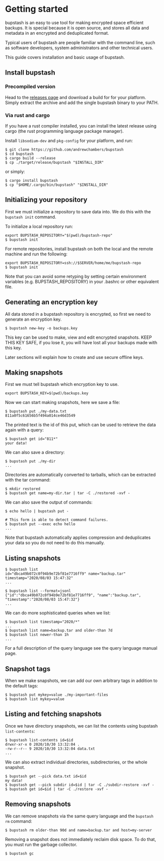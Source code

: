 # Getting started

bupstash is an easy to use tool for making encrypted space efficient backups.
It is special because it is open source, and stores all data and metadata in an encrypted
and deduplicated format.

Typical users of bupstash are people familiar with the command line, such as software developers,
system administrators and other technical users.

This guide covers installation and basic usage of bupstash.

## Install bupstash

### Precompiled version 

Head to the [releases page](https://github.com/andrewchambers/bupstash/releases) and download a
build for for your platform. Simply extract the archive and add the single bupstash binary to
your PATH.

### Via rust and cargo

If you have a rust compiler installed, you can install the latest release
using cargo (the rust programming language package manager).

Install `libsodium-dev` and `pkg-config` for your platform, and run:


```
$ git clone https://github.com/andrewchambers/bupstash
$ cd bupstash
$ cargo build --release
$ cp ./target/release/bupstash "$INSTALL_DIR"
```

or simply:

```
$ cargo install bupstash
$ cp "$HOME/.cargo/bin/bupstash" "$INSTALL_DIR"
```

## Initializing your repository

First we must initialize a repository to save data into.  We do this with the `bupstash init` command.

To initialize a local repository run:
```
export BUPSTASH_REPOSITORY="$(pwd)/bupstash-repo"
$ bupstash init
```

For remote repositories, install bupstash on both the local and the remote machine and run the following:

```
export BUPSTASH_REPOSITORY=ssh://$SERVER/home/me/bupstash-repo
$ bupstash init
```

Note that you can avoid some retyping by setting certain environment variables (e.g.
BUPSTASH_REPOSITORY) in your .bashrc or other equivalent file.

## Generating an encryption key

All data stored in a bupstash repository is encrypted, so first we need to generate an encryption key.

```
$ bupstash new-key -o backups.key
```

This key can be used to make, view and edit encrypted snapshots. 
KEEP THIS KEY SAFE, if you lose it, you will have lost all your backups made with this key.

Later sections will explain how to create and use secure offline keys.

## Making snapshots

First we must tell bupstash which encryption key to use.
```
export BUPSTASH_KEY=$(pwd)/backups.key
```

Now we can start making snapshots, here we save a file:

```
$ bupstash put ./my-data.txt
811a0f5c61656b5f494a014ce46d3549
```

The printed text is the id of this put, which can be used 
to retrieve the data again with a query:

```
$ bupstash get id="811*"
your data!
```

We can also save a directory:

```
$ bupstash put ./my-dir
...
```

Directories are automatically converted to tarballs, which can be extracted with the tar command:

```
$ mkdir restored
$ bupstash get name=my-dir.tar | tar -C ./restored -xvf -
```

We can also save the output of commands:

```
$ echo hello | bupstash put -

# This form is able to detect command failures.
$ bupstash put --exec echo hello
...
```

Note that bupstash automatically applies compression and deduplicates your data so you 
do not need to do this manually.

## Listing snapshots

```
$ bupstash list 
id="dbca49b072c0f94b9e72bf81e7716ff9" name="backup.tar" timestamp="2020/08/03 15:47:32"
...
```

```
$ bupstash list --format=jsonl 
{"id":"dbca49b072c0f94b9e72bf81e7716ff9", "name":"backup.tar", "timestamp":"2020/08/03 15:47:32"}
...
```

We can do more sophisticated queries when we list:

```
$ bupstash list timestamp="2020/*"
...
$ bupstash list name=backup.tar and older-than 7d
$ bupstash list newer-than 1h
...
```

For a full description of the query language see the query language manual page.

## Snapshot tags

When we make snapshots, we can add our own arbitrary tags in addition to the default tags:

```
$ bupstash put mykey=value ./my-important-files 
$ bupstash list mykey=value
```

## Listing and fetching snapshots

Once we have directory snapshots, we can list the contents using bupstash `list-contents`:

```
$ bupstash list-contents id=$id
drwxr-xr-x 0 2020/10/30 13:32:04 .
-rw-r--r-- 9 2020/10/30 13:32:04 data.txt
...
```

We can also extract individual directories, subdirectories, or the whole snapshot.

```
$ bupstash get --pick data.txt id=$id
my data!
$ bupstash get --pick subdir id=$id | tar -C ./subdir-restore -xvf -
$ bupstash get id=$id | tar -C ./restore -xvf -
```

## Removing snapshots

We can remove snapshots via the same query language and the `bupstash rm` command:

```
$ bupstash rm older-than 90d and name=backup.tar and host=my-server
```

Removing a snapshot does not immediately reclaim disk space.  To do that, you must run the 
garbage collector.

```
$ bupstash gc
```
